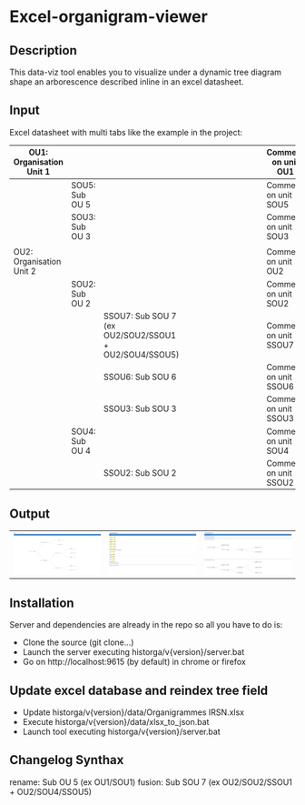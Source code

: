 # Excel-organigram-viewer

## Description

This data-viz tool enables you to visualize under a dynamic tree diagram shape an arborescence described inline in an excel datasheet.

## Input

Excel datasheet with multi tabs like the example in the project:

| OU1: Organisation Unit 1 |                |                                                       |  |  |  |  |  |  |  |  |  |  | Comment on unit OU1   |
|--------------------------|----------------|-------------------------------------------------------|--|--|--|--|--|--|--|--|--|--|-----------------------|
|                          | SOU5: Sub OU 5 |                                                       |  |  |  |  |  |  |  |  |  |  | Comment on unit SOU5  |
|                          | SOU3: Sub OU 3 |                                                       |  |  |  |  |  |  |  |  |  |  | Comment on unit SOU3  |
|                          |                |                                                       |  |  |  |  |  |  |  |  |  |  |                       |
| OU2: Organisation Unit 2 |                |                                                       |  |  |  |  |  |  |  |  |  |  | Comment on unit OU2   |
|                          | SOU2: Sub OU 2 |                                                       |  |  |  |  |  |  |  |  |  |  | Comment on unit SOU2  |
|                          |                | SSOU7: Sub SOU 7 (ex OU2/SOU2/SSOU1 + OU2/SOU4/SSOU5) |  |  |  |  |  |  |  |  |  |  | Comment on unit SSOU7 |
|                          |                | SSOU6: Sub SOU 6                                      |  |  |  |  |  |  |  |  |  |  | Comment on unit SSOU6 |
|                          |                | SSOU3: Sub SOU 3                                      |  |  |  |  |  |  |  |  |  |  | Comment on unit SSOU3 |
|                          | SOU4: Sub OU 4 |                                                       |  |  |  |  |  |  |  |  |  |  | Comment on unit SOU4  |
|                          |                | SSOU2: Sub SOU 2                                      |  |  |  |  |  |  |  |  |  |  | Comment on unit SSOU2 |


## Output

<table>
<tr> 
    <td> <img src="./screenshots/organigram_by_year.png" alt="Drawing" style="width: 250px;"/> </td> 
    <td> <img src="./screenshots/search.png" alt="Drawing" style="width: 250px;"/> </td>
	<td> <img src="./screenshots/search_results.png" alt="Drawing" style="width: 250px;"/> </td> 
</tr> 
</table>


## Installation

Server and dependencies are already in the repo so all you have to do is:

- Clone the source (git clone...)
- Launch the server executing historga/v{version}/server.bat
- Go on http://localhost:9615 (by default) in chrome or firefox

## Update excel database and reindex tree field

- Update historga/v{version}/data/Organigrammes IRSN.xlsx
- Execute historga/v{version}/data/xlsx_to_json.bat
- Launch tool executing historga/v{version}/server.bat

## Changelog Synthax

rename: Sub OU 5 (ex OU1/SOU1)
fusion: Sub SOU 7 (ex OU2/SOU2/SSOU1 + OU2/SOU4/SSOU5)


